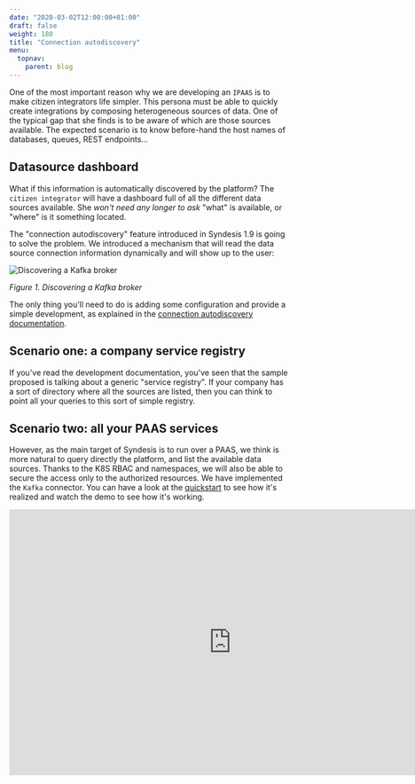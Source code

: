 ```yaml
---
date: "2020-03-02T12:00:00+01:00"
draft: false
weight: 180
title: "Connection autodiscovery"
menu:
  topnav:
    parent: blog
---
```


One of the most important reason why we are developing an `IPAAS` is to make citizen integrators life simpler. This persona must be able to quickly create integrations by composing heterogeneous sources of data. One of the typical gap that she finds is to be aware of which are those sources available. The expected scenario is to know before-hand the host names of databases, queues, REST endpoints...

## Datasource dashboard

What if this information is automatically discovered by the platform? The `citizen integrator` will have a dashboard full of all the different data sources available. She _won't need any longer to ask_ "what" is available, or "where" is it something located.

The "connection autodiscovery" feature introduced in Syndesis 1.9 is going to solve the problem. We introduced a mechanism that will read the data source connection information dynamically and will show up to the user:

![Discovering a Kafka broker](../kafka-autodiscovery.png)

_Figure 1. Discovering a Kafka broker_

The only thing you'll need to do is adding some configuration and provide a simple development, as explained in the [connection autodiscovery documentation](/docs/autodiscovery/).

## Scenario one: a company service registry

If you've read the development documentation, you've seen that the sample proposed is talking about a generic "service registry". If your company has a sort of directory where all the sources are listed, then you can think to point all your queries to this sort of simple registry.

## Scenario two: all your PAAS services

However, as the main target of Syndesis is to run over a PAAS, we think is more natural to query directly the platform, and list the available data sources. Thanks to the K8S RBAC and namespaces, we will also be able to secure the access only to the authorized resources. We have implemented the `Kafka` connector. You can have a look at the [quickstart](https://github.com/syndesisio/syndesis-quickstarts/tree/master/kafka-autodiscovery) to see how it's realized and watch the demo to see how it's working.

<iframe width="800" height="480" src="https://www.youtube.com/embed/kxqjeXcfMY0" frameborder="0" allow="accelerometer; autoplay; encrypted-media; gyroscope; picture-in-picture" allowfullscreen></iframe>
